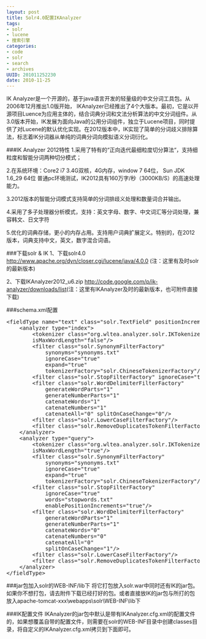 ```yaml
---
layout: post
title: Solr4.0配置IKAnalyzer
tags: 
- solr
- lucene
- 搜索引擎
categories:
- code
- solr
- search
- archives
UUID: 201011252230
date: 2010-11-25
---
```


IK Analyzer是一个开源的，基于java语言开发的轻量级的中文分词工具包。从2006年12月推出1.0版开始， IKAnalyzer已经推出了4个大版本。最初，它是以开源项目Luence为应用主体的，结合词典分词和文法分析算法的中文分词组件。从3.0版本开始，IK发展为面向Java的公用分词组件，独立于Lucene项目，同时提供了对Lucene的默认优化实现。在2012版本中，IK实现了简单的分词歧义排除算法，标志着IK分词器从单纯的词典分词向模拟语义分词衍化。

###IK Analyzer 2012特性
1.采用了特有的“正向迭代最细粒度切分算法“，支持细粒度和智能分词两种切分模式；

2.在系统环境：Core2 i7 3.4G双核，4G内存，window 7 64位， Sun JDK 1.6_29 64位 普通pc环境测试，IK2012具有160万字/秒（3000KB/S）的高速处理能力。

3.2012版本的智能分词模式支持简单的分词排歧义处理和数量词合并输出。

4.采用了多子处理器分析模式，支持：英文字母、数字、中文词汇等分词处理，兼容韩文、日文字符

5.优化的词典存储，更小的内存占用。支持用户词典扩展定义。特别的，在2012版本，词典支持中文，英文，数字混合词语。

###下载solr & IK 
1、下载solr4.0 <a href="http://www.apache.org/dyn/closer.cgi/lucene/java/4.0.0">http://www.apache.org/dyn/closer.cgi/lucene/java/4.0.0</a>  (注：这里有及时solr的最新版本)

2、下载IKAnalyzer2012_u6.zip <a href="http://code.google.com/p/ik-analyzer/downloads/list">http://code.google.com/p/ik-analyzer/downloads/list</a>(注：这里有IKAnalyzer及时的最新版本，也可附件直接下载)

###schema.xml配置
<pre id="xml">
&lt;fieldType name="text" class="solr.TextField" positionIncrementGap="100"&gt;  
    &lt;analyzer type="index"&gt;  
        &lt;tokenizer class="org.wltea.analyzer.solr.IKTokenizerFactory" 
        isMaxWordLength="false"/&gt;  
        &lt;filter class="solr.SynonymFilterFactory" 
            synonyms="synonyms.txt" 
            ignoreCase="true" 
            expand="true" 
            tokenizerFactory="solr.ChineseTokenizerFactory"/&gt; 
        &lt;filter class="solr.StopFilterFactory" ignoreCase="true" words="stopwords.txt" enablePositionIncrements="true" /&gt;  
        &lt;filter class="solr.WordDelimiterFilterFactory" 
            generateWordParts="1" 
            generateNumberParts="1"   
            catenateWords="1" 
            catenateNumbers="1" 
            catenateAll="0" splitOnCaseChange="0"/&gt;  
        &lt;filter class="solr.LowerCaseFilterFactory"/&gt;  
        &lt;filter class="solr.RemoveDuplicatesTokenFilterFactory"/&gt;
    &lt;/analyzer&gt;  
    &lt;analyzer type="query"&gt;  
        &lt;tokenizer class="org.wltea.analyzer.solr.IKTokenizerFactory"
        isMaxWordLength="true"/&gt;  
        &lt;filter class="solr.SynonymFilterFactory"
            synonyms="synonyms.txt" 
            ignoreCase="true"   
            expand="true" 
            tokenizerFactory="solr.ChineseTokenizerFactory"/&gt;  
        &lt;filter class="solr.StopFilterFactory" 
            ignoreCase="true" 
            words="stopwords.txt" 
            enablePositionIncrements="true"/&gt;  
        &lt;filter class="solr.WordDelimiterFilterFactory" 
            generateWordParts="1" 
            generateNumberParts="1"  
            catenateWords="0" 
            catenateNumbers="0" 
            catenateAll="0" 
            splitOnCaseChange="1"/&gt;  
        &lt;filter class="solr.LowerCaseFilterFactory"/&gt;  
        &lt;filter class="solr.RemoveDuplicatesTokenFilterFactory"/&gt;  
    &lt;/analyzer&gt;  
&lt;/fieldType&gt;
</pre>

###jar包加入solr的WEB-INF/lib下
将它打包放入solr.war中同时还有IK的jar包。如果你不想打包，请去附件下载已经打好的包。或者直接放IK的jar包与所打的包放入apache-tomcat-xxx\webapps\solr\WEB-INF\lib下

###IK配置文件
IKAnalyzer的jar包中默认是带有IKAnalyzer.cfg.xml的配置文件的，如果想覆盖自带的配置文件，则需要在solr的WEB-INF目录中创建classes目录，将自定义的IKAnalyzer.cfg.xml拷贝到下面即可。



